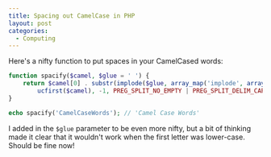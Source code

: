 ```yaml
---
title: Spacing out CamelCase in PHP
layout: post
categories:
  - Computing
---
```

Here's a nifty function to put spaces in your CamelCased words:

```php
function spacify($camel, $glue = ' ') {
    return $camel[0] . substr(implode($glue, array_map('implode', array_chunk(preg_split('/([A-Z])/',
        ucfirst($camel), -1, PREG_SPLIT_NO_EMPTY | PREG_SPLIT_DELIM_CAPTURE), 2))), 1);
}

echo spacify('CamelCaseWords'); // 'Camel Case Words'
```

I added in the `$glue` parameter to be even more nifty, but a bit of thinking made it clear that it wouldn't work when the first letter was lower-case. Should be fine now!

